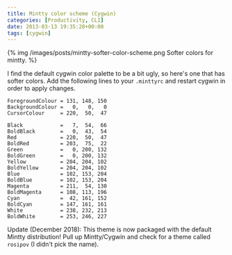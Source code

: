 ```yaml
---
title: Mintty color scheme (Cygwin)
categories: [Productivity, CLI]
date: 2013-03-13 19:35:28+00:00
tags: [cygwin]
---
```


{% img /images/posts/mintty-softer-color-scheme.png Softer colors for mintty. %}

I find the default cygwin color palette to be a bit ugly, so here's one that
has softer colors. Add the following lines to your `.minttyrc` and restart
cygwin in order to apply changes.

    ForegroundColour = 131, 148, 150
    BackgroundColour =   0,   0,   0
    CursorColour     = 220,  50,  47

    Black            =   7,  54,  66
    BoldBlack        =   0,  43,  54
    Red              = 220,  50,  47
    BoldRed          = 203,  75,  22
    Green            =   0, 200, 132
    BoldGreen        =   0, 200, 132
    Yellow           = 204, 204, 102
    BoldYellow       = 204, 204, 102
    Blue             = 102, 153, 204
    BoldBlue         = 102, 153, 204
    Magenta          = 211,  54, 130
    BoldMagenta      = 108, 113, 196
    Cyan             =  42, 161, 152
    BoldCyan         = 147, 161, 161
    White            = 238, 232, 213
    BoldWhite        = 253, 246, 227

Update (December 2018): This theme is now packaged with the default Mintty
distribution! Pull up Mintty/Cygwin and check for a theme called `rosipov` (I
didn't pick the name).
